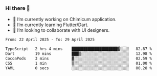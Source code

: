 ### Hi there 👋

<!--
**devcat37/devcat37** is a ✨ _special_ ✨ repository because its `README.md` (this file) appears on your GitHub profile.-->


- 🔭 I’m currently working on Chimicum application.
- 🌱 I’m currently learning Flutter/Dart.
- 👯 I’m looking to collaborate with UI designers.
<!-- - 🤔 I’m looking for help with ... -->

<!--START_SECTION:waka-->

```txt
From: 22 April 2025 - To: 29 April 2025

TypeScript   2 hrs 4 mins    ████████████████████▓░░░░   82.87 %
Dart         19 mins         ███▒░░░░░░░░░░░░░░░░░░░░░   12.98 %
CocoaPods    3 mins          ▓░░░░░░░░░░░░░░░░░░░░░░░░   02.59 %
CSS          1 min           ▒░░░░░░░░░░░░░░░░░░░░░░░░   01.00 %
YAML         0 secs          ░░░░░░░░░░░░░░░░░░░░░░░░░   00.28 %
```

<!--END_SECTION:waka-->
